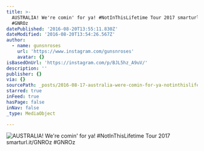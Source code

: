 ```yaml
---
title: >-
  AUSTRALIA! We're comin' for ya! #NotInThisLifetime Tour 2017 smarturl.it/GNROz
  #GNROz
datePublished: '2016-08-20T13:55:11.830Z'
dateModified: '2016-08-20T13:54:26.567Z'
author:
  - name: gunsnroses
    url: 'https://www.instagram.com/gunsnroses'
    avatar: {}
isBasedOnUrl: 'https://instagram.com/p/BJL5hz_A9uV/'
description: ''
publisher: {}
via: {}
sourcePath: _posts/2016-08-17-australia-were-comin-for-ya-notinthislifetime-tour-2017.md
starred: true
inFeed: true
hasPage: false
inNav: false
_type: MediaObject

---
```

![AUSTRALIA! We're comin' for ya! #NotInThisLifetime Tour 2017 smarturl.it/GNROz #GNROz](https://scontent.cdninstagram.com/t51.2885-15/s640x640/sh0.08/e35/13774743_167064160384989_688118252_n.jpg?ig_cache_key=MTMxODQwMDMyODE0NzkxNzcxNw%3D%3D.2)